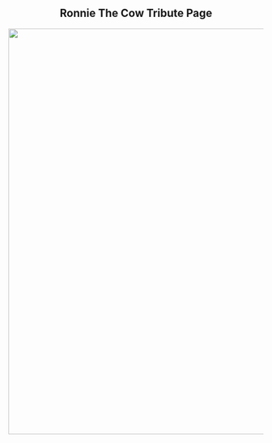 <h2 align="center">Ronnie The Cow Tribute Page</h2>
<p align="center">
    <img src="https://github.com/angelptli/free-code-camp-web-dev/blob/main/responsive-web-design/Projects/Tribute-Page/media/ronnie-cow-tribute.gif" width="800" />
</p>

